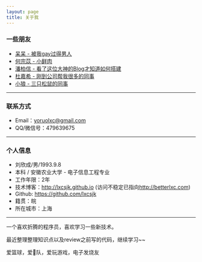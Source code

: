 ```yaml
---
layout: page
title: 关于我
---
```


### 一些朋友

- [呆呆 - 被我gay过得男人](https://xiaocblog.com/)
- [何宗苡 - 小鲜肉](http://ripperhe.com)
- [潘柏信 - 看了这位大神的Blog才知道如何搭建](http://baixin.io)
- [杜嘉希 - 刚到公司帮我很多的同事](https://coderjack666.github.io)
- [小狼 - 三只松鼠的同事](http://babywolf.tk)

---

### 联系方式

- Email：yoruolxc@gmail.com
- QQ/微信号：479639675

---

### 个人信息

 - 刘欣成/男/1993.9.8
 - 本科 / 安徽农业大学 - 电子信息工程专业
 - 工作年限：2年
 - 技术博客：<http://lxcsjk.github.io> (访问不稳定已指向<http://betterlxc.com>)
 - Github: <https://github.com/lxcsjk>
 - 籍贯：皖
 - 所在城市：上海

---


一个喜欢折腾的程序员，喜欢学习一些新技术。
<p>
最近整理整理知识点以及review之前写的代码，继续学习~~
<p>
爱篮球，爱🚀队，爱玩游戏，电子发烧友
<p>
